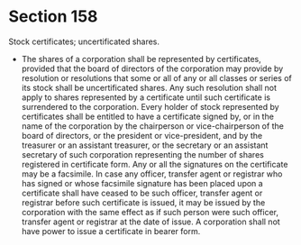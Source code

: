 # Section 158

Stock certificates; uncertificated shares.

- The shares of a corporation shall be represented by certificates, provided that the board of directors of the corporation may provide by resolution or resolutions that some or all of any or all classes or series of its stock shall be uncertificated shares. Any such resolution shall not apply to shares represented by a certificate until such certificate is surrendered to the corporation. Every holder of stock represented by certificates shall be entitled to have a certificate signed by, or in the name of the corporation by the chairperson or vice-chairperson of the board of directors, or the president or vice-president, and by the treasurer or an assistant treasurer, or the secretary or an assistant secretary of such corporation representing the number of shares registered in certificate form. Any or all the signatures on the certificate may be a facsimile. In case any officer, transfer agent or registrar who has signed or whose facsimile signature has been placed upon a certificate shall have ceased to be such officer, transfer agent or registrar before such certificate is issued, it may be issued by the corporation with the same effect as if such person were such officer, transfer agent or registrar at the date of issue. A corporation shall not have power to issue a certificate in bearer form.